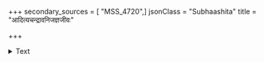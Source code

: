 +++
secondary_sources = [ "MSS_4720",]
jsonClass = "Subhaashita"
title = "आदित्यचन्द्रावनिजज्ञजीवः"

+++

<details><summary>Text</summary>

आदित्यचन्द्रावनिजज्ञजीवः शुक्रार्कपुत्रा अपि राहुकेतू।  
कुर्वन्तु नित्यं धनधान्यसौष्ठ्यं दीर्घायुरारोग्यशुभान्यमी वः॥
</details>
